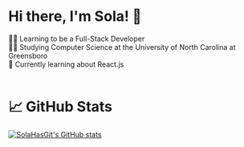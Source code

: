 # Hi there, I'm Sola! 👋

<!--
**SolaHasGit/SolaHasGit** is a ✨ _special_ ✨ repository because its `README.md` (this file) appears on your GitHub profile.

Here are some ideas to get you started:

- 🔭 I’m currently working on ...
- 🌱 I’m currently learning ...
- 👯 I’m looking to collaborate on ...
- 🤔 I’m looking for help with ...
- 💬 Ask me about ...
- 📫 How to reach me: ...
- 😄 Pronouns: ...
- ⚡ Fun fact: ...
-->
👨‍💻 Learning to be a Full-Stack Developer <br/>
👨‍🎓 Studying Computer Science at the University of North Carolina at Greensboro <br/>
📖 Currently learning about React.js <br/><br/>

# 📈 GitHub Stats
[![SolaHasGit's GitHub stats](https://github-readme-stats.vercel.app/api?username=SolaHasGit&show_icons=true&theme=nightowl)](https://github.com/anuraghazra/github-readme-stats)
